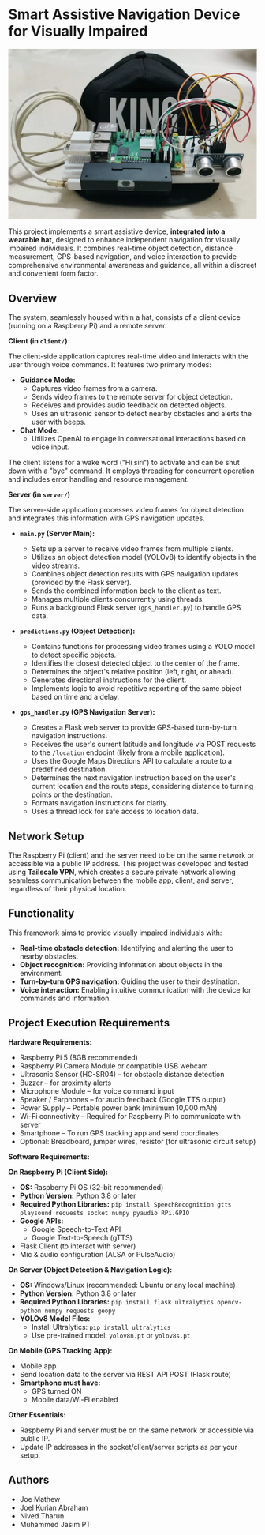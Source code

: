 # Smart Assistive Navigation Device for Visually Impaired

![Project Image](hat_frontside_copy.jpg)

This project implements a smart assistive device, **integrated into a wearable hat**, designed to enhance independent navigation for visually impaired individuals. It combines real-time object detection, distance measurement, GPS-based navigation, and voice interaction to provide comprehensive environmental awareness and guidance, all within a discreet and convenient form factor.

## Overview

The system, seamlessly housed within a hat, consists of a client device (running on a Raspberry Pi) and a remote server.

**Client (in `client/`)**

The client-side application captures real-time video and interacts with the user through voice commands. It features two primary modes:

* **Guidance Mode:**
    * Captures video frames from a camera.
    * Sends video frames to the remote server for object detection.
    * Receives and provides audio feedback on detected objects.
    * Uses an ultrasonic sensor to detect nearby obstacles and alerts the user with beeps.
* **Chat Mode:**
    * Utilizes OpenAI to engage in conversational interactions based on voice input.

The client listens for a wake word ("Hi siri") to activate and can be shut down with a "bye" command. It employs threading for concurrent operation and includes error handling and resource management.

**Server (in `server/`)**

The server-side application processes video frames for object detection and integrates this information with GPS navigation updates.

* **`main.py` (Server Main):**
    * Sets up a server to receive video frames from multiple clients.
    * Utilizes an object detection model (YOLOv8) to identify objects in the video streams.
    * Combines object detection results with GPS navigation updates (provided by the Flask server).
    * Sends the combined information back to the client as text.
    * Manages multiple clients concurrently using threads.
    * Runs a background Flask server (`gps_handler.py`) to handle GPS data.

* **`predictions.py` (Object Detection):**
    * Contains functions for processing video frames using a YOLO model to detect specific objects.
    * Identifies the closest detected object to the center of the frame.
    * Determines the object's relative position (left, right, or ahead).
    * Generates directional instructions for the client.
    * Implements logic to avoid repetitive reporting of the same object based on time and a delay.

* **`gps_handler.py` (GPS Navigation Server):**
    * Creates a Flask web server to provide GPS-based turn-by-turn navigation instructions.
    * Receives the user's current latitude and longitude via POST requests to the `/location` endpoint (likely from a mobile application).
    * Uses the Google Maps Directions API to calculate a route to a predefined destination.
    * Determines the next navigation instruction based on the user's current location and the route steps, considering distance to turning points or the destination.
    * Formats navigation instructions for clarity.
    * Uses a thread lock for safe access to location data.

## Network Setup

The Raspberry Pi (client) and the server need to be on the same network or accessible via a public IP address. This project was developed and tested using **Tailscale VPN**, which creates a secure private network allowing seamless communication between the mobile app, client, and server, regardless of their physical location.

## Functionality

This framework aims to provide visually impaired individuals with:

* **Real-time obstacle detection:** Identifying and alerting the user to nearby obstacles.
* **Object recognition:** Providing information about objects in the environment.
* **Turn-by-turn GPS navigation:** Guiding the user to their destination.
* **Voice interaction:** Enabling intuitive communication with the device for commands and information.

## Project Execution Requirements

**Hardware Requirements:**

* Raspberry Pi 5 (8GB recommended)
* Raspberry Pi Camera Module or compatible USB webcam
* Ultrasonic Sensor (HC-SR04) – for obstacle distance detection
* Buzzer – for proximity alerts
* Microphone Module – for voice command input
* Speaker / Earphones – for audio feedback (Google TTS output)
* Power Supply – Portable power bank (minimum 10,000 mAh)
* Wi-Fi connectivity – Required for Raspberry Pi to communicate with server
* Smartphone – To run GPS tracking app and send coordinates
* Optional: Breadboard, jumper wires, resistor (for ultrasonic circuit setup)

**Software Requirements:**

**On Raspberry Pi (Client Side):**

* **OS:** Raspberry Pi OS (32-bit recommended)
* **Python Version:** Python 3.8 or later
* **Required Python Libraries:** `pip install SpeechRecognition gtts playsound requests socket numpy pyaudio RPi.GPIO`
* **Google APIs:**
    * Google Speech-to-Text API
    * Google Text-to-Speech (gTTS)
* Flask Client (to interact with server)
* Mic & audio configuration (ALSA or PulseAudio)

**On Server (Object Detection & Navigation Logic):**

* **OS:** Windows/Linux (recommended: Ubuntu or any local machine)
* **Python Version:** Python 3.8 or later
* **Required Python Libraries:** `pip install flask ultralytics opencv-python numpy requests geopy`
* **YOLOv8 Model Files:**
    * Install Ultralytics: `pip install ultralytics`
    * Use pre-trained model: `yolov8n.pt` or `yolov8s.pt`

**On Mobile (GPS Tracking App):**

* Mobile app
* Send location data to the server via REST API POST (Flask route)
* **Smartphone must have:**
    * GPS turned ON
    * Mobile data/Wi-Fi enabled

**Other Essentials:**

* Raspberry Pi and server must be on the same network or accessible via public IP.
* Update IP addresses in the socket/client/server scripts as per your setup.

## Authors

- Joe Mathew
- Joel Kurian Abraham
- Nived Tharun
- Muhammed Jasim PT
